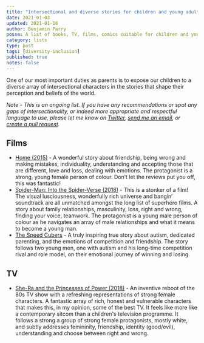 ```yaml
---
title: "Intersectional and diverse stories for children and young adults"
date: 2021-01-03
updated: 2021-01-16
author: Benjamin Parry
posse: A list of books, TV, films, comics suitable for children and young adults to introduce the concept of intersectionality and diversity.
category: lists
type: post
tags: [diversity-inclusion]
published: true
notes: false
---
```


One of our most important duties as parents is to expose our children to a diverse array of intersectional characters in the stories that shape their perception and beliefs of the world.

_Note - This is an ongoing list. If you have any recommendations or spot any gaps of intersectionality, or indeed more appropriate and respectful language to use, please let me know on [Twitter](https://twitter.com/benjaminparry), [send me an email](mailto:benjamin@parry.is), or [create a pull request](https://github.com/benjaminparry/benjaminparry.github.io)._

## Films

* [Home (2015)](https://www.commonsensemedia.org/movie-reviews/home) - A wonderful story about friendship, being wrong and making mistakes, individuality, understanding and accepting those that are different, love and loss, dealing with emotions. The protagonist is a strong, young female person of colour. Don’t let the reviews put you off, this was fantastic!
* [Spider-Man: Into the Spider-Verse (2018)](https://www.commonsensemedia.org/movie-reviews/spider-man-into-the-spider-verse) - This is a stonker of a film! The visual lusciousness, wonderfully rich universe and bangin’ soundtrack are all unmatched amongst the long list of superhero films. A story about family relationships, masculinity, loss, right and wrong, finding your voice, teamwork. The protagonist is a young male person of colour as he navigates an array of male relationships and what it means to become a young man.
* [The Speed Cubers](https://www.commonsensemedia.org/movie-reviews/the-speed-cubers) - A truly inspiring true story about autism, dedicated parenting, and the emotions of competition and friendship. The story follows two young men, one with autism and his long-time competition rival and role model, on their emotional journey of winning and losing.

## TV

* [She-Ra and the Princesses of Power (2018)](https://www.commonsensemedia.org/tv-reviews/she-ra-and-the-princesses-of-power) - An inventive reboot of the 80s TV show with a refreshing representations of strong female characters. A fantastic array of rich, honest and vulnerable characters that makes this, in my opinion, some of the best TV. It feels like more like a contemporary sitcom than a children's television programme. It follows a strong a group of strong female protagonists, mostly white, and subtly addresses femininity, friendship, identity (good/evil), understanding and choose between right and wrong.
